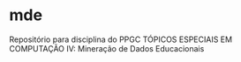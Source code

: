 # mde
Repositório para disciplina do PPGC TÓPICOS ESPECIAIS EM COMPUTAÇÃO IV: Mineração de Dados Educacionais
